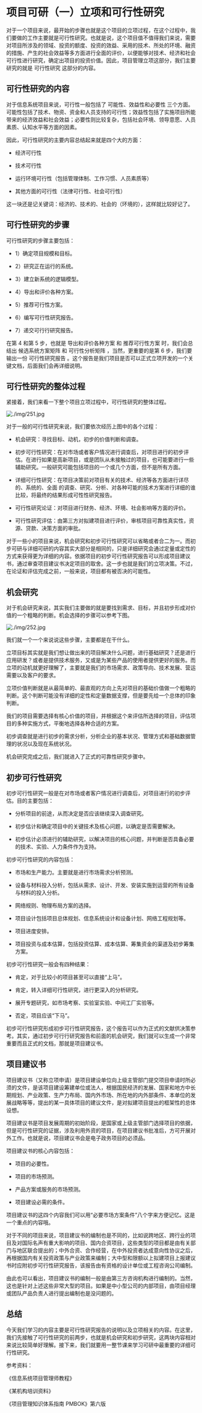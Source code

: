 # 项目可研（一）立项和可行性研究

对于一个项目来说，最开始的步骤也就是这个项目的立项过程，在这个过程中，我们要做的工作主要就是可行性研究。也就是说，这个项目值不值得我们来说，需要对项目所涉及的领域、投资的额度、投资的效益、采用的技术、所处的环境、融资的措施、产生的社会效益等多方面进行全面的评价，以便能够对技术、经济和社会可行性进行研究，确定出项目的投资价值。因此，项目管理立项这部分，我们主要研究的就是 可行性研究 这部分的内容。

## 可行性研究的内容

对于信息系统项目来说，可行性一般包括了 可能性、效益性和必要性 三个方面。可能性包括了技术、物资、资金和人员支持的可行性；效益性包括了实施项目所能带来的经济效益和社会效益；必要性则比较复杂，包括社会环境、领导意愿、人员素质、认知水平等方面的因素。

因此，可行性研究的主要内容总结起来就是四个大的方面：

- 经济可行性

- 技术可行性

- 运行环境可行性（包括管理体制、工作习惯、人员素质等）

- 其他方面的可行性（法律可行性、社会可行性）

这一块还是记关键词：经济的、技术的、社会的（环境的），这样就比较好记了。

## 可行性研究的步骤

可行性研究的步骤主要包括：

- 1）确定项目规模和目标。

- 2）研究正在运行的系统。

- 3）建立新系统的逻辑模型。

- 4）导出和评价各种方案。

- 5）推荐可行性方案。

- 6）编写可行性研究报告。

- 7）递交可行行研究报告。

在第 4 和第 5 步，也就是 导出和评价各种方案 和 推荐可行性方案 时，我们会总结出 候选系统方案矩阵 和 可行性分析矩阵 ，当然，更重要的是第 6 步，我们要输出一份 可行性研究报告 。这个报告是我们项目是否可以正式立项开发的一个关键文档，后面我们会再详细说明。

## 可行性研究的整体过程 

紧接着，我们来看一下整个项目立项过程中，可行性研究的整体过程。

![./img/251.jpg](./img/251.jpg)

对于一般的可行性研究来说，我们要依次经历上图中的各个过程：

- 机会研究：寻找目标、动机，初步的价值判断和调查。

- 初步可行性研究：在对市场或者客户情况进行调查后，对项目进行的初步评估。在进行如果是高新项目，或是团队从未接触过的项目，也可能要进行一些辅助研究。一般研究可能包括项目的一个或几个方面，但不是所有方面。

- 详细可行性研究：在项目决策前对项目有关的技术、经济等各方面进行详尽的、系统的、全面 的调查、研究、分析、对各种可能的技术方案进行详细的谁比较，将最终的结果形成可性性研究报告。

- 可行性研究论证：对项目进行财务、经济、环境、社会影响等方面的评价。

- 可行性研究评估：由第三方对拟建项目进行评价，审核项目可靠性真实性，资源、贷款、决策方面的审批。

对于一些小的项目来说，机会研究和初步可行性研究可以省略或者合二为一。而初步可研与详细可研的内容其实大部分是相同的，只是详细研究会通过定量或定性的方式来获得更为详细的内容。依据项目的初步可行性研究报告可以形成项目建议书，通过审查项目建议书决定项目的取舍。这一步也就是我们的立项决策。不过，在论证和评估完成之前，一般来说，项目都有被否决的可能性。

## 机会研究

对于机会研究来说，其实我们主要做的就是要找到需求、目标，并且初步形成对价值的一个粗略的判断。机会选择的步骤可以参考下图。

![./img/252.jpg](./img/252.jpg)

我们就一个一个来说说这些步骤，主要都是在干什么。

立项目标其实就是我们想让做出来的项目解决什么问题，进行基础研究？还是进行应用研发？或者是提供技术服务，又或是为某些产品的使用者提供更好的服务。而立项的动机就更好理解了，主要就是我们的市场需求、政策导向、技术发展、营运需要以及客户的要求。

立项价值判断就是从最简单的、最直观的方向上先对项目的基础价值做一个粗略的判断。这个判断可能没有详细的定性和定量数据支撑，但是要先给一个总体的印象判断。

我们的项目需要选择有核心价值的项目，并根据这个来评估所选择的项目，评估项目的多种实施方式，平衡地选择各种合适的方案。

初步调查就是进行初步的需求分析，分析企业的基本状况、管理方式和基础数据管理的状况以及现在系统状况。

机会研究完成之后，我们就进入了正式的可靠性研究步骤中。

## 初步可行性研究

初步可行性研究一般是在对市场或者客户情况进行调查后，对项目进行的初步评估。目的主要包括：

- 分析项目的前途，从而决定是否应该继续深入调查研究。

- 初步估计和确定项目中的关键技术及核心问题，以确定是否需要解决。

- 初步估计必须进行的辅助研究，以解决项目的核心问题，并判断是否具备必要的技术、实验、人力条件作为支持。

初步可行性研究的内容包括：

- 市场和生产能力。主要就是进行市场需求分析预测。

- 设备与材料投入分析，包括从需求、设计、开发、安装实施到运营的所有设备与材料的投入分析。

- 网络规则、物理布局方案的选择。

- 项目设计包括项目总体规划、信息系统设计和设备计划、网络工程规划等。

- 项目进度安排。

- 项目投资与成本估算，包括投资估算、成本估算、筹集资金的渠道及初步筹集方案。

初步可行性研究一般会有四种结果：

- 肯定，对于比较小的项目甚至可以直接“上马”。

- 肯定，转入详细可行性研究，进行更深入的分析研究。

- 展开专题研究，如市场考察、实验室实验、中间工厂实验等。

- 否定，项目应该“下马”。


初步可行性研究形成初步可行性研究报告，这个报告可以作为正式的文献供决策参考。其实，通过初步可行行研究报告和前面的机会研究，我们就可以生成一个非常重要而且正式的文档，那就是项目建议书。

## 项目建议书

项目建议书（又称立项申请）是项目建设单位向上级主管部门提交项目申请时所必须的文件，是该项目建设筹建单位或法人，根据国民经济的发展、国家和地方中长期规划、产业政策、生产力布局、国内外市场、所在地的内外部条件、本单位的发展战略等等，提出的某一具体项目的建议文件，是对拟建项目提出的框架性的总体设想。

项目建议书是项目发展周期的初始阶段，是国家或上级主管部门选择项目的依据，但是可行性研究的证据，涉及利用外资的项目，在项目建议书批准后，方可开展对外工作。也就是说，项目建议书会是电子政务项目的必须品。

项目建议书的核心内容包括：

- 项目的必要性。

- 项目的市场预测。

- 产品方案或服务的市场预测。

- 项目建设必需的条件。

项目建议书的这四个内容我们可以用“必要市场方案条件”八个字来方便记忆。这是一个重点的内容哦。

对于不同的项目来说，项目建议书的编制也是不同的，比如说跨地区、跨行业的项目及对国际名声有重大影响的项目、国内合资项目，这些类型的项目都是由有关部门与地区联合提出的；中外合资、合作经营，在中外投资者达成意向性协议之后，再根据国内有关投资政策与产业政策来编制；大中型和限额以上拟建项目上报建议书时应附初步可行性研究报告，该报告由有资格的设计单位或工程咨询公司编制。

由此也可以看出，项目建议书的编制一般是由第三方咨询机构进行编制的。当然，这也是针对上述这些非常大型的项目。如果是中小型公司的内部项目，由项目经理或团队产品负责人进行提出编制也是没问题的。

## 总结

今天我们学习的内容主要是可行性研究报告的说明以及立项相关的内容。在这里，我们先接触了可行性研究的前两步，也就是机会研究和初步研究，这两块内容相对来说比较简单好理解。接下来，我们就要用一整节课来学习可研中最重要的详细可行性研究。

参考资料：

《信息系统项目管理师教程》

《某机构培训资料》

《项目管理知识体系指南 PMBOK》第六版
